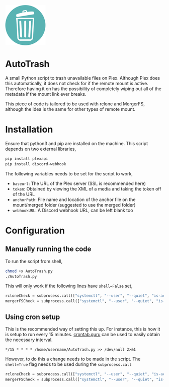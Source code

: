 ![AutoTrash](https://github.com/specarino/AutoTrash/blob/main/assets/AutoTrash-128px.png?size=48)

# AutoTrash
A small Python script to trash unavailable files on Plex. Although Plex does this automatically, it does not check for if the remote mount is active. Therefore having it on has the possibility of completely wiping out all of the metadata if the mount link ever breaks.

This piece of code is tailored to be used with rclone and MergerFS, although the idea is the same for other types of remote mount.

# Installation
Ensure that python3 and pip are installed on the machine. This script depends on two external libraries,

```bash
pip install plexapi
pip install discord-webhook
```

The following variables needs to be set for the script to work,
- `baseurl`: The URL of the Plex server (SSL is recommended here)
- `token`: Obtained by viewing the XML of a media and taking the token off of the URL
- `anchorPath`: File name and location of the anchor file on the mount/merged folder (suggested to use the merged folder)
- `webhookURL`: A Discord webhook URL, can be left blank too

# Configuration

## Manually running the code
To run the script from shell,

```bash
chmod +x AutoTrash.py
./AutoTrash.py
```

This will only work if the following lines have `shell=False` set,

```python
rcloneCheck = subprocess.call(["systemctl", "--user", "--quiet", "is-active", "rclone-vfs.service"], shell=False)
mergerFSCheck = subprocess.call(["systemctl", "--user", "--quiet", "is-active", "mergerfs.service"], shell=False)
```

## Using cron setup
This is the recommended way of setting this up. For instance, this is how it is setup to run every 15 minutes. [crontab.guru](https://crontab.guru/) can be used to easily obtain the necessary interval.
```
*/15 * * * * /home/username/AutoTrash.py >> /dev/null 2>&1
```
However, to do this a change needs to be made in the script. The `shell=True` flag needs to be used during the `subprocess.call`

```python
rcloneCheck = subprocess.call(["systemctl", "--user", "--quiet", "is-active", "rclone-vfs.service"], shell=True)
mergerFSCheck = subprocess.call(["systemctl", "--user", "--quiet", "is-active", "mergerfs.service"], shell=True)
```

